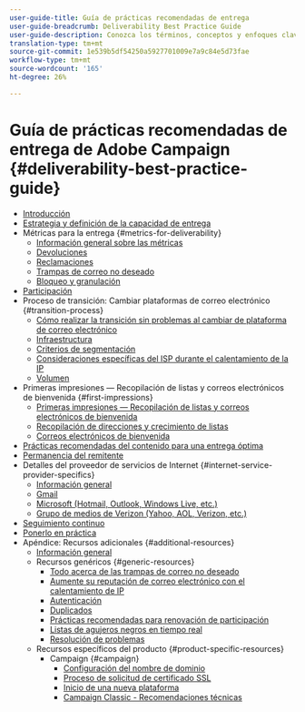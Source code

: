 ```yaml
---
user-guide-title: Guía de prácticas recomendadas de entrega
user-guide-breadcrumb: Deliverability Best Practice Guide
user-guide-description: Conozca los términos, conceptos y enfoques clave relativos a la entrega para permitirle garantizar el éxito de su programa de marketing.
translation-type: tm+mt
source-git-commit: 1e539b5df54250a5927701009e7a9c84e5d73fae
workflow-type: tm+mt
source-wordcount: '165'
ht-degree: 26%

---
```



# Guía de prácticas recomendadas de entrega de Adobe Campaign {#deliverability-best-practice-guide}

+ [Introducción](/help/introduction.md)
+ [Estrategia y definición de la capacidad de entrega](/help/deliverability-strategy-and-definition.md)
+ Métricas para la entrega {#metrics-for-deliverability}
   + [Información general sobre las métricas](/help/metrics/metrics-overview.md)
   + [Devoluciones](/help/metrics/bounces.md)
   + [Reclamaciones](/help/metrics/complaints.md)
   + [Trampas de correo no deseado](/help/metrics/spam-traps.md)
   + [Bloqueo y granulación](/help/metrics/bulking-and-blocking.md)
+ [Participación](/help/engagement.md)
+ Proceso de transición: Cambiar plataformas de correo electrónico {#transition-process}
   + [Cómo realizar la transición sin problemas al cambiar de plataforma de correo electrónico](/help/transition-process/switching-email-platforms.md)
   + [Infraestructura](/help/transition-process/infrastructure.md)
   + [Criterios de segmentación](/help/transition-process/targeting-criteria.md)
   + [Consideraciones específicas del ISP durante el calentamiento de la IP](/help/transition-process/isp-specific-considerations-during-ip-warming.md)
   + [Volumen](/help/transition-process/volume.md)
+ Primeras impresiones — Recopilación de listas y correos electrónicos de bienvenida {#first-impressions}
   + [Primeras impresiones — Recopilación de listas y correos electrónicos de bienvenida](/help/first-impressions/introduction.md)
   + [Recopilación de direcciones y crecimiento de listas](/help/first-impressions/address-collection-and-list-growth.md)
   + [Correos electrónicos de bienvenida](/help/first-impressions/welcome-emails.md)
+ [Prácticas recomendadas del contenido para una entrega óptima](/help/content-best-practices-for-optimal-delivery.md)
+ [Permanencia del remitente](/help/sender-permanence.md)
+ Detalles del proveedor de servicios de Internet {#internet-service-provider-specifics}
   + [Información general](/help/internet-service-provider-specifics/overview.md)
   + [Gmail](/help/internet-service-provider-specifics/gmail.md)
   + [Microsoft (Hotmail, Outlook, Windows Live, etc.)](/help/internet-service-provider-specifics/microsoft.md)
   + [Grupo de medios de Verizon (Yahoo, AOL, Verizon, etc.)](/help/internet-service-provider-specifics/verizon-media-group.md)
+ [Seguimiento continuo](/help/ongoing-monitoring.md)
+ [Ponerlo en práctica](/help/putting-it-in-practice.md)
+ Apéndice: Recursos adicionales {#additional-resources}
   + [Información general](/help/additional-resources/general-resources.md)
   + Recursos genéricos {#generic-resources}
      + [Todo acerca de las trampas de correo no deseado](/help/additional-resources/all-about-spam-traps.md)
      + [Aumente su reputación de correo electrónico con el calentamiento de IP](/help/additional-resources/increase-reputation-with-ip-warming.md)
      + [Autenticación](/help/additional-resources/authentication.md)
      + [Duplicados](/help/additional-resources/duplicates.md)
      + [Prácticas recomendadas para renovación de participación](/help/additional-resources/re-engagement.md)
      + [Listas de agujeros negros en tiempo real](/help/additional-resources/blocklist-databases.md)
      + [Resolución de problemas](/help/additional-resources/troubleshooting.md)
   + Recursos específicos del producto {#product-specific-resources}
      + Campaign {#campaign}
         + [Configuración del nombre de dominio](/help/additional-resources/ac-domain-name-setup.md)
         + [Proceso de solicitud de certificado SSL](/help/additional-resources/ac-ssl-certificate-request.md)
         + [Inicio de una nueva plataforma](/help/additional-resources/ac-starting-new-platform.md)
         + [Campaign Classic - Recomendaciones técnicas](/help/additional-resources/acc-technical-recommendations.md)

